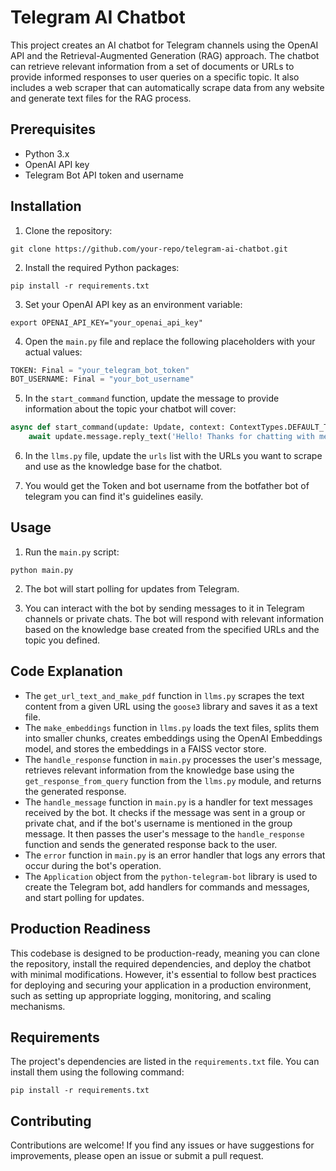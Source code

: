 # Telegram AI Chatbot

This project creates an AI chatbot for Telegram channels using the OpenAI API and the Retrieval-Augmented Generation (RAG) approach. The chatbot can retrieve relevant information from a set of documents or URLs to provide informed responses to user queries on a specific topic. It also includes a web scraper that can automatically scrape data from any website and generate text files for the RAG process.

## Prerequisites

- Python 3.x
- OpenAI API key
- Telegram Bot API token and username

## Installation

1. Clone the repository:

```
git clone https://github.com/your-repo/telegram-ai-chatbot.git
```

2. Install the required Python packages:

```
pip install -r requirements.txt
```

3. Set your OpenAI API key as an environment variable:

```
export OPENAI_API_KEY="your_openai_api_key"
```

4. Open the `main.py` file and replace the following placeholders with your actual values:

```python
TOKEN: Final = "your_telegram_bot_token"
BOT_USERNAME: Final = "your_bot_username"
```

5. In the `start_command` function, update the message to provide information about the topic your chatbot will cover:

```python
async def start_command(update: Update, context: ContextTypes.DEFAULT_TYPE):
    await update.message.reply_text('Hello! Thanks for chatting with me. You can chat with me on the [topic] topic!')
```

6. In the `llms.py` file, update the `urls` list with the URLs you want to scrape and use as the knowledge base for the chatbot.

7. You would get the Token and bot username from the botfather bot of telegram you can find it's guidelines easily.
## Usage

1. Run the `main.py` script:

```
python main.py
```

2. The bot will start polling for updates from Telegram.

3. You can interact with the bot by sending messages to it in Telegram channels or private chats. The bot will respond with relevant information based on the knowledge base created from the specified URLs and the topic you defined.

## Code Explanation

- The `get_url_text_and_make_pdf` function in `llms.py` scrapes the text content from a given URL using the `goose3` library and saves it as a text file.
- The `make_embeddings` function in `llms.py` loads the text files, splits them into smaller chunks, creates embeddings using the OpenAI Embeddings model, and stores the embeddings in a FAISS vector store.
- The `handle_response` function in `main.py` processes the user's message, retrieves relevant information from the knowledge base using the `get_response_from_query` function from the `llms.py` module, and returns the generated response.
- The `handle_message` function in `main.py` is a handler for text messages received by the bot. It checks if the message was sent in a group or private chat, and if the bot's username is mentioned in the group message. It then passes the user's message to the `handle_response` function and sends the generated response back to the user.
- The `error` function in `main.py` is an error handler that logs any errors that occur during the bot's operation.
- The `Application` object from the `python-telegram-bot` library is used to create the Telegram bot, add handlers for commands and messages, and start polling for updates.

## Production Readiness

This codebase is designed to be production-ready, meaning you can clone the repository, install the required dependencies, and deploy the chatbot with minimal modifications. However, it's essential to follow best practices for deploying and securing your application in a production environment, such as setting up appropriate logging, monitoring, and scaling mechanisms.

## Requirements

The project's dependencies are listed in the `requirements.txt` file. You can install them using the following command:

```
pip install -r requirements.txt
```

## Contributing

Contributions are welcome! If you find any issues or have suggestions for improvements, please open an issue or submit a pull request.
